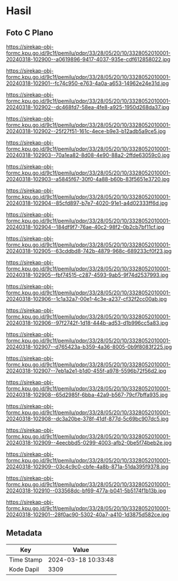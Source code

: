 # Hasil

## Foto C Plano

https://sirekap-obj-formc.kpu.go.id/9c1f/pemilu/pdpr/33/28/05/20/10/3328052010001-20240318-102900--a0619896-9417-4037-935e-cdf612858022.jpg

https://sirekap-obj-formc.kpu.go.id/9c1f/pemilu/pdpr/33/28/05/20/10/3328052010001-20240318-102901--fc74c950-e763-4a0a-a653-14962e24e31d.jpg

https://sirekap-obj-formc.kpu.go.id/9c1f/pemilu/pdpr/33/28/05/20/10/3328052010001-20240318-102902--dc468fd7-58ea-4fe8-a925-1950d268da37.jpg

https://sirekap-obj-formc.kpu.go.id/9c1f/pemilu/pdpr/33/28/05/20/10/3328052010001-20240318-102902--25f27f51-161c-4ece-b9e3-b12adb5a9ce5.jpg

https://sirekap-obj-formc.kpu.go.id/9c1f/pemilu/pdpr/33/28/05/20/10/3328052010001-20240318-102903--70a1ea82-8d08-4e90-88a2-2ffde63059c0.jpg

https://sirekap-obj-formc.kpu.go.id/9c1f/pemilu/pdpr/33/28/05/20/10/3328052010001-20240318-102903--a5845f67-30f0-4a88-b60b-83f5651e3720.jpg

https://sirekap-obj-formc.kpu.go.id/9c1f/pemilu/pdpr/33/28/05/20/10/3328052010001-20240318-102904--85cfd897-b7e7-4020-91e1-a4d02333ff6d.jpg

https://sirekap-obj-formc.kpu.go.id/9c1f/pemilu/pdpr/33/28/05/20/10/3328052010001-20240318-102904--184df9f7-76ae-40c2-98f2-0b2cb7bf11cf.jpg

https://sirekap-obj-formc.kpu.go.id/9c1f/pemilu/pdpr/33/28/05/20/10/3328052010001-20240318-102905--63cddbd8-742b-4879-968c-689233cf0f23.jpg

https://sirekap-obj-formc.kpu.go.id/9c1f/pemilu/pdpr/33/28/05/20/10/3328052010001-20240318-102905--fbf74515-c287-4593-9ab5-9f74d2537993.jpg

https://sirekap-obj-formc.kpu.go.id/9c1f/pemilu/pdpr/33/28/05/20/10/3328052010001-20240318-102906--1c1a32a7-00e1-4c3e-a237-cf32f2cc00ab.jpg

https://sirekap-obj-formc.kpu.go.id/9c1f/pemilu/pdpr/33/28/05/20/10/3328052010001-20240318-102906--97f2742f-1d18-444b-ad53-d1b996cc5a83.jpg

https://sirekap-obj-formc.kpu.go.id/9c1f/pemilu/pdpr/33/28/05/20/10/3328052010001-20240318-102907--d765423a-b359-4a36-8005-0b9f8083f225.jpg

https://sirekap-obj-formc.kpu.go.id/9c1f/pemilu/pdpr/33/28/05/20/10/3328052010001-20240318-102907--7eb1a2e1-b1d0-455f-a978-5596b72f56d2.jpg

https://sirekap-obj-formc.kpu.go.id/9c1f/pemilu/pdpr/33/28/05/20/10/3328052010001-20240318-102908--65d2985f-6bba-42a9-b567-79cf7bffa935.jpg

https://sirekap-obj-formc.kpu.go.id/9c1f/pemilu/pdpr/33/28/05/20/10/3328052010001-20240318-102908--dc3a20be-378f-41df-877d-5c69bc907dc5.jpg

https://sirekap-obj-formc.kpu.go.id/9c1f/pemilu/pdpr/33/28/05/20/10/3328052010001-20240318-102909--4eecbbd5-0299-4003-afb2-0be5f74beb2e.jpg

https://sirekap-obj-formc.kpu.go.id/9c1f/pemilu/pdpr/33/28/05/20/10/3328052010001-20240318-102909--03c4c9c0-cbfe-4a8b-871a-51da395f9378.jpg

https://sirekap-obj-formc.kpu.go.id/9c1f/pemilu/pdpr/33/28/05/20/10/3328052010001-20240318-102910--033568dc-bf69-477a-b041-5b5174f1b13b.jpg

https://sirekap-obj-formc.kpu.go.id/9c1f/pemilu/pdpr/33/28/05/20/10/3328052010001-20240318-102901--28f0ac90-5302-40a7-a410-1d3875d582ce.jpg


## Metadata

| Key        | Value               |
| ---------- | ------------------- |
| Time Stamp | 2024-03-18 10:33:48 |
| Kode Dapil | 3309                |



